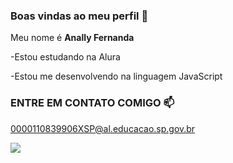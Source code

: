### Boas vindas ao meu perfil 🌻

Meu nome é **Anally Fernanda**

-Estou estudando na Alura

-Estou me desenvolvendo na linguagem JavaScript


### ENTRE EM CONTATO COMIGO 📫

0000110839906XSP@al.educacao.sp.gov.br


![](https://media1.tenor.com/m/W2pnfAH6oAMAAAAd/emma-stone.gif)
